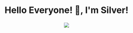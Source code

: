 <h1 align="center">Hello Everyone! 👋, I'm Silver!</h1>
<h3 align="center">
  <a href="https://git.io/typing-svg">
    <img src="https://readme-typing-svg.herokuapp.com?center=true&lines=A+Passionate+React+Front-End+Engineer!;Learn+Fast,+Dig+Deep,+See+Farther!" />
  </a>
</h3>
